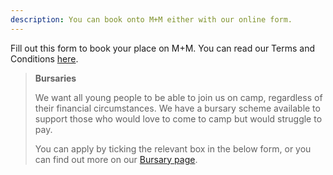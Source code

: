 ```yaml
---
description: You can book onto M+M either with our online form.
---
```


Fill out this form to book your place on M+M. You can read our Terms and Conditions [here](/terms-and-conditions).

> **Bursaries**
> 
> We want all young people to be able to join us on camp, regardless of their financial circumstances. We have a bursary scheme available to support those who would love to come to camp but would struggle to pay.
> 
> You can apply by ticking the relevant box in the below form, or you can find out more on our [Bursary page](/bursary).
<br>
